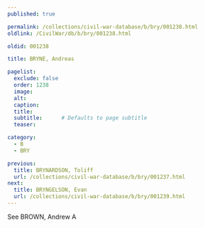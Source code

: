 ```yaml
---
published: true

permalink: /collections/civil-war-database/b/bry/001238.html
oldlink: /CivilWar/db/b/bry/001238.html

oldid: 001238

title: BRYNE, Andreas

pagelist:
  exclude: false
  order: 1238
  image: 
  alt:
  caption:
  title:
  subtitle:      # Defaults to page subtitle
  teaser:

category: 
  - B 
  - BRY

previous:
  title: BRYNARDSON, Toliff
  url: /collections/civil-war-database/b/bry/001237.html  
next:
  title: BRYNGELSON, Evan
  url: /collections/civil-war-database/b/bry/001239.html   
---
```

See BROWN, Andrew A